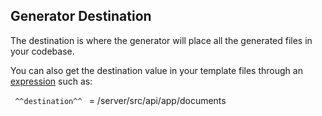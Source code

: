## Generator Destination

The destination is where the generator will place all the generated files in your codebase.

You can also get the destination value in your template files through an [expression](/documentation/blu-language/expressions) such as:

  ```  ^^destination^^  ```   =  /server/src/api/app/documents

